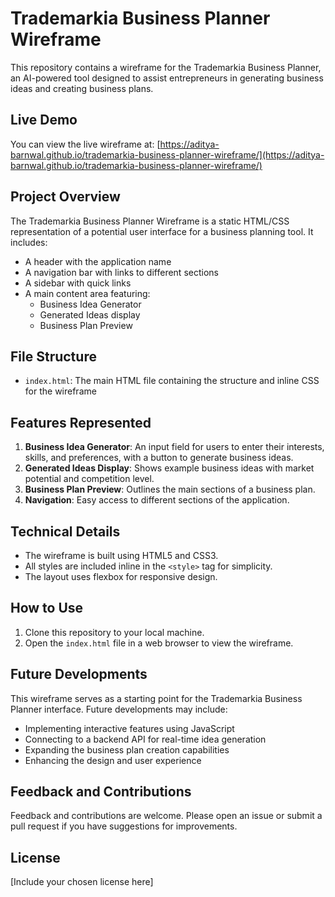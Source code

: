 # Trademarkia Business Planner Wireframe

This repository contains a wireframe for the Trademarkia Business Planner, an AI-powered tool designed to assist entrepreneurs in generating business ideas and creating business plans.

## Live Demo

You can view the live wireframe at: [https://aditya-barnwal.github.io/trademarkia-business-planner-wireframe/](https://aditya-barnwal.github.io/trademarkia-business-planner-wireframe/)

## Project Overview

The Trademarkia Business Planner Wireframe is a static HTML/CSS representation of a potential user interface for a business planning tool. It includes:

- A header with the application name
- A navigation bar with links to different sections
- A sidebar with quick links
- A main content area featuring:
  - Business Idea Generator
  - Generated Ideas display
  - Business Plan Preview

## File Structure

- `index.html`: The main HTML file containing the structure and inline CSS for the wireframe

## Features Represented

1. **Business Idea Generator**: An input field for users to enter their interests, skills, and preferences, with a button to generate business ideas.
2. **Generated Ideas Display**: Shows example business ideas with market potential and competition level.
3. **Business Plan Preview**: Outlines the main sections of a business plan.
4. **Navigation**: Easy access to different sections of the application.

## Technical Details

- The wireframe is built using HTML5 and CSS3.
- All styles are included inline in the `<style>` tag for simplicity.
- The layout uses flexbox for responsive design.

## How to Use

1. Clone this repository to your local machine.
2. Open the `index.html` file in a web browser to view the wireframe.

## Future Developments

This wireframe serves as a starting point for the Trademarkia Business Planner interface. Future developments may include:

- Implementing interactive features using JavaScript
- Connecting to a backend API for real-time idea generation
- Expanding the business plan creation capabilities
- Enhancing the design and user experience

## Feedback and Contributions

Feedback and contributions are welcome. Please open an issue or submit a pull request if you have suggestions for improvements.

## License

[Include your chosen license here]
